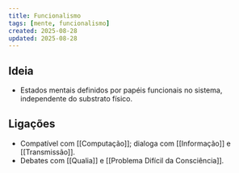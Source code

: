 ```yaml
---
title: Funcionalismo
tags: [mente, funcionalismo]
created: 2025-08-28
updated: 2025-08-28
---
```


## Ideia
- Estados mentais definidos por papéis funcionais no sistema, independente do substrato físico.

## Ligações
- Compatível com [[Computação]]; dialoga com [[Informação]] e [[Transmissão]].
- Debates com [[Qualia]] e [[Problema Difícil da Consciência]].

